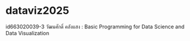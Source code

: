 # dataviz2025
id663020039-3 วัฒนศักดิ์ คลังแสง : Basic Programming for Data Science and Data Visualization
